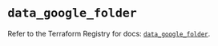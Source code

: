 # `data_google_folder`

Refer to the Terraform Registry for docs: [`data_google_folder`](https://registry.terraform.io/providers/hashicorp/google-beta/6.12.0/docs/data-sources/google_folder).
